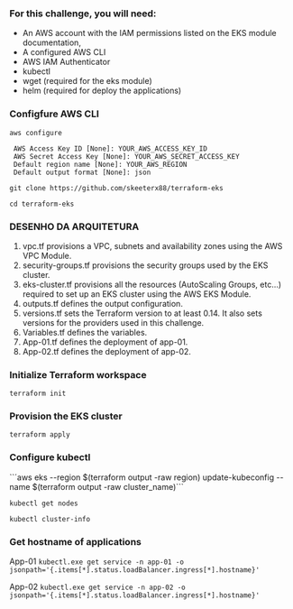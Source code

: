 ### For this challenge, you will need:
- An AWS account with the IAM permissions listed on the EKS module documentation,
- A configured AWS CLI
- AWS IAM Authenticator
- kubectl
- wget (required for the eks module)
- helm (required for deploy the applications)

### Configfure AWS CLI
```aws configure```

     AWS Access Key ID [None]: YOUR_AWS_ACCESS_KEY_ID
     AWS Secret Access Key [None]: YOUR_AWS_SECRET_ACCESS_KEY
     Default region name [None]: YOUR_AWS_REGION
     Default output format [None]: json

```git clone https://github.com/skeeterx88/terraform-eks```

```cd terraform-eks```

### DESENHO DA ARQUITETURA ###

1. vpc.tf provisions a VPC, subnets and availability zones using the AWS VPC Module. 
2. security-groups.tf provisions the security groups used by the EKS cluster.
3. eks-cluster.tf provisions all the resources (AutoScaling Groups, etc...) required to set up an EKS cluster using the AWS EKS Module.
4. outputs.tf defines the output configuration.
5. versions.tf sets the Terraform version to at least 0.14. It also sets versions for the providers used in this challenge. 
6. Variables.tf defines the variables.
7. App-01.tf defines the deployment of app-01.
8. App-02.tf defines the deployment of app-02.


### Initialize Terraform workspace
```terraform init```
### Provision the EKS cluster
```terraform apply```
### Configure kubectl
``´aws eks --region $(terraform output -raw region) update-kubeconfig --name $(terraform output -raw cluster_name)```

```kubectl get nodes```

```kubectl cluster-info```

### Get hostname of applications
App-01
```kubectl.exe get service -n app-01 -o jsonpath='{.items[*].status.loadBalancer.ingress[*].hostname}'```

App-02
```kubectl.exe get service -n app-02 -o jsonpath='{.items[*].status.loadBalancer.ingress[*].hostname}'```
